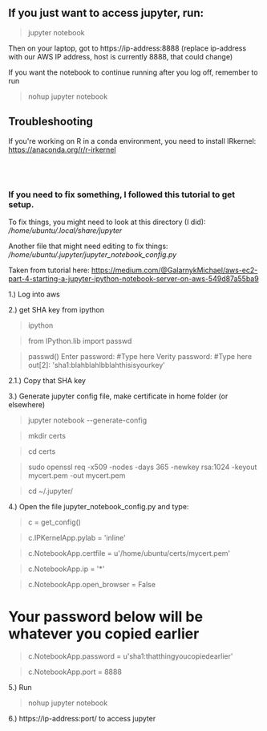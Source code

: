 ## If you just want to access jupyter, run:
> jupyter notebook

Then on your laptop, got to https://ip-address:8888
(replace ip-address with our AWS IP address, host is currently 8888, that could change)

If you want the notebook to continue running after you log off, remember to run 
> nohup jupyter notebook

## Troubleshooting ##
If you're working on R in a conda environment, you need to install IRkernel: https://anaconda.org/r/r-irkernel

<br><br>
### If you need to fix something, I followed this tutorial to get setup.
To fix things, you might need to look at this directory (I did): */home/ubuntu/.local/share/jupyter*

Another file that might need editing to fix things: */home/ubuntu/.jupyter/jupyter_notebook_config.py*

Taken from tutorial here: 
https://medium.com/@GalarnykMichael/aws-ec2-part-4-starting-a-jupyter-ipython-notebook-server-on-aws-549d87a55ba9

1.) Log into aws

2.) get SHA key from ipython

> ipython

> from IPython.lib import passwd

> passwd()
Enter password: #Type here
Verity password: #Type here
out[2]: 'sha1:blahblahlbblahthisisyourkey'

2.1.) Copy that SHA key

3.) Generate jupyter config file, make certificate in home folder (or elsewhere)

> jupyter notebook --generate-config

> mkdir certs

> cd certs

> sudo openssl req -x509 -nodes -days 365 -newkey rsa:1024 -keyout mycert.pem -out mycert.pem

> cd ~/.jupyter/

4.) Open the file jupyter_notebook_config.py and type:
> c = get_config()

> c.IPKernelApp.pylab = 'inline'

> c.NotebookApp.certfile = u'/home/ubuntu/certs/mycert.pem'

> c.NotebookApp.ip = '*'

> c.NotebookApp.open_browser = False

# Your password below will be whatever you copied earlier
> c.NotebookApp.password = u'sha1:thatthingyoucopiedearlier'

> c.NotebookApp.port = 8888

5.) Run 
> nohup jupyter notebook

6.) https://ip-address:port/ to access jupyter
